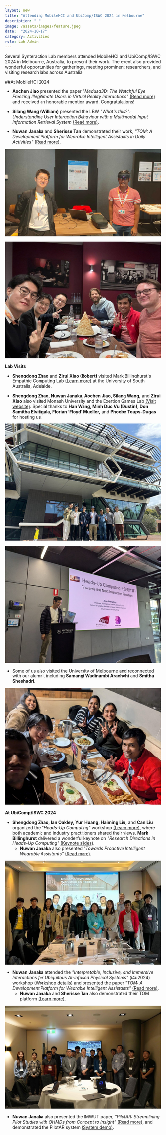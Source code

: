 ```yaml
---
layout: new
title: "Attending MobileHCI and UbiComp/ISWC 2024 in Melbourne"
description: " "
image: /assets/images/feature.jpeg
date:  "2024-10-17"
category: Activities
role: Lab Admin
---
```

Several Synteraction Lab members attended MobileHCI and UbiComp/ISWC 2024 in Melbourne, Australia, to present their work. The event also provided wonderful opportunities for gatherings, meeting prominent researchers, and visiting research labs across Australia.

##At MobileHCI 2024
- **Aochen Jiao** presented the paper _"Medusa3D: The Watchful Eye Freezing Illegitimate Users in Virtual Reality Interactions"_ [(Read more)](https://dl.acm.org/doi/10.1145/3676515) and received an honorable mention award. Congratulations!

- **Silang Wang (William)** presented the LBW _"What's this?": Understanding User Interaction Behaviour with a Multimodal Input Information Retrieval System_ [(Read more)]([https://dl.acm.org/doi/10.1145/3676515](https://dl.acm.org/doi/10.1145/3640471.3680230)).

- **Nuwan Janaka** and **Sherisse Tan** demonstrated their work, _"TOM: A Development Platform for Wearable Intelligent Assistants in Daily Activities"_ [(Read more)]([https://dl.acm.org/doi/10.1145/3676515](https://dl.acm.org/doi/10.1145/3640471.3680445)).
  
![-](/assets/images/2.jpg "-")

![-](/assets/images/5.jpg "-")


**Lab Visits**

- **Shengdong Zhao** and **Zirui Xiao (Robert)** visited Mark Billinghurst's Empathic Computing Lab [(Learn more)](https://empathiccomputing.org/) at the University of South Australia, Adelaide.

- **Shengdong Zhao, Nuwan Janaka, Aochen Jiao, Silang Wang,** and **Zirui Xiao** also visited Monash University and the Exertion Games Lab [(Visit website)]([https://dl.acm.org/doi/10.1145/3676515](https://exertiongameslab.org/)). Special thanks to **Han Wang, Minh Duc Vu (Dustin), Don Samitha Elvitigala, Florian ‘Floyd’ Mueller,** and **Phoebe Toups-Dugas** for hosting us.
  
![-](/assets/images/lab-visit.jpg "-")

![-](/assets/images/3.jpg "-")

- Some of us also visited the University of Melbourne and reconnected with our alumni, including **Samangi Wadinambi Arachchi** and **Smitha Sheshadri**.
  
![-](/assets/images/4.jpg "-")


**At UbiComp/ISWC 2024**

- **Shengdong Zhao, Ian Oakley, Yun Huang, Haiming Liu,** and **Can Liu** organized the _"Heads-Up Computing"_ workshop [(Learn more)](https://sites.google.com/view/heads-up-computing-ubicomp), where both academic and industry practitioners shared their views. **Mark Billinghurst** delivered a wonderful keynote on _"Research Directions in Heads-Up Computing"_ [(Keynote slides)](https://www.slideshare.net/slideshow/research-directions-in-heads-up-computing/272197520).
  - **Nuwan Janaka** also presented _"Towards Proactive Intelligent Wearable Assistants"_ [(Read more)](https://dl.acm.org/doi/10.1145/3675094.3678989).
    
![-](/assets/images/workshop_headsup.jpg "-")

- **Nuwan Janaka** attended the _"Interpretable, Inclusive, and Immersive Interactions for Ubiquitous AI-infused Physical Systems"_ (i4u2024) workshop [(Workshop details)](https://sites.google.com/view/i4u2024) and presented the paper _"TOM: A Development Platform for Wearable Intelligent Assistants"_ [(Read more)](https://dl.acm.org/doi/10.1145/3675094.3678382).
  - **Nuwan Janaka** and **Sherisse Tan** also demonstrated their TOM platform [(Learn more)](https://dl.acm.org/doi/10.1145/3640471.3680445).
    
![-](/assets/images/workshop_4iu.jpg "-")

- **Nuwan Janaka** also presented the IMWUT paper, _"PilotAR: Streamlining Pilot Studies with OHMDs from Concept to Insight"_ [(Read more)](https://dl.acm.org/doi/10.1145/3678576), and demonstrated the PilotAR system [(System demo)](https://dl.acm.org/doi/10.1145/3675094.3677554).

